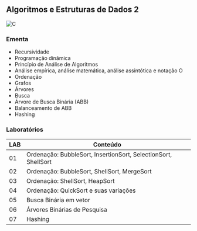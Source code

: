 ## Algoritmos e Estruturas de Dados 2
![C](https://img.shields.io/badge/C-EE1B3E?style=for-the-badge&logo=c&logoColor=white)

### Ementa
* Recursividade
* Programação dinâmica
* Princípio de Análise de Algoritmos
* Análise empírica, análise matemática, análise assintótica e notação O
* Ordenação
* Grafos
* Árvores
* Busca
* Árvore de Busca Binária (ABB)
* Balanceamento de ABB
* Hashing

### Laboratórios
| LAB | Conteúdo |
|-----|----------|
| 01 | Ordenação: BubbleSort, InsertionSort, SelectionSort, ShellSort |
| 02 | Ordenação: BubbleSort, ShellSort, MergeSort |
| 03 | Ordenação: ShellSort, HeapSort |
| 04 | Ordenação: QuickSort e suas variações |
| 05 | Busca Binária em vetor |
| 06 | Árvores Binárias de Pesquisa |
| 07 | Hashing |

